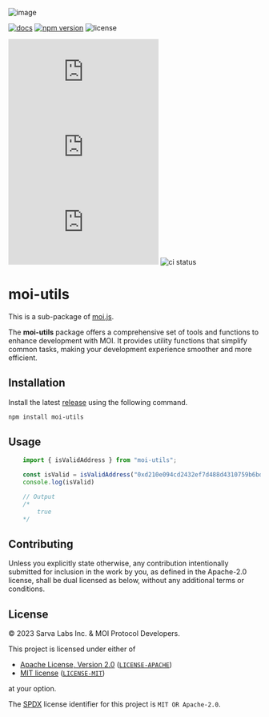![image](https://moi-js.s3.amazonaws.com/banner.png)

[latestrelease]: https://github.com/sarvalabs/moi.js/releases/latest
[issueslink]: https://github.com/sarvalabs/moi.js/issues
[pullslink]: https://github.com/sarvalabs/moi.js/pulls
[pkgdocs]: https://docs.moi.technology/docs/build/packages/moi.js

[![docs](https://img.shields.io/badge/npm-documentation-red?style=for-the-badge)][pkgdocs]
[![npm version](https://img.shields.io/npm/v/moi.js.svg?style=for-the-badge)](https://npmjs.com/moi.js)
![license](https://img.shields.io/badge/license-MIT%2FApache--2.0-informational?style=for-the-badge)

[![latest tag](https://img.shields.io/github/v/tag/sarvalabs/moi.js?color=blue&label=latest%20tag&sort=semver&style=for-the-badge)][latestrelease]
[![issue count](https://img.shields.io/github/issues/sarvalabs/moi.js?style=for-the-badge&color=yellow)][issueslink]
[![pulls count](https://img.shields.io/github/issues-pr/sarvalabs/moi.js?style=for-the-badge&color=brightgreen)][pullslink]
![ci status](https://img.shields.io/github/actions/workflow/status/sarvalabs/moi.js/ci.yml?label=ci&style=for-the-badge)


# moi-utils

This is a sub-package of [moi.js](https://github.com/sarvalabs/moi.js).

The **moi-utils** package offers a comprehensive set of tools and functions to enhance development with MOI. It provides utility functions that simplify common tasks, making your development experience smoother and more efficient.

## Installation
Install the latest [release](https://github.com/sarvalabs/moi.js/releases) using the following command.

```sh
npm install moi-utils
```

## Usage

```javascript
    import { isValidAddress } from "moi-utils";

    const isValid = isValidAddress("0xd210e094cd2432ef7d488d4310759b6bd81a0cda35a5fcce3dab87c0a841bdba")
    console.log(isValid)

    // Output
    /*
        true
    */
```

## Contributing
Unless you explicitly state otherwise, any contribution intentionally submitted
for inclusion in the work by you, as defined in the Apache-2.0 license, shall be
dual licensed as below, without any additional terms or conditions.

## License
&copy; 2023 Sarva Labs Inc. & MOI Protocol Developers.

This project is licensed under either of
- [Apache License, Version 2.0](https://www.apache.org/licenses/LICENSE-2.0) ([`LICENSE-APACHE`](LICENSE-APACHE))
- [MIT license](https://opensource.org/licenses/MIT) ([`LICENSE-MIT`](LICENSE-MIT))

at your option.

The [SPDX](https://spdx.dev) license identifier for this project is `MIT OR Apache-2.0`.
